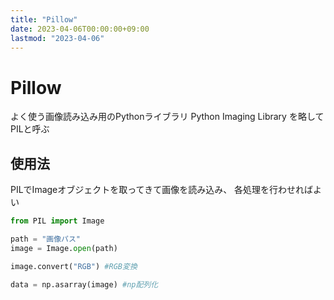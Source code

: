 ```yaml
---
title: "Pillow"
date: 2023-04-06T00:00:00+09:00
lastmod: "2023-04-06"
---
```

# Pillow

よく使う画像読み込み用のPythonライブラリ
Python Imaging Library を略してPILと呼ぶ

## 使用法

PILでImageオブジェクトを取ってきて画像を読み込み、
各処理を行わせればよい

``` python
from PIL import Image

path = "画像パス"
image = Image.open(path)

image.convert("RGB") #RGB変換

data = np.asarray(image) #np配列化
```

